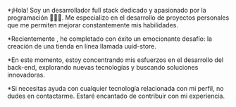 
*¡Hola! Soy un desarrollador full stack dedicado y apasionado por la programación 👨🏻‍💻. Me especializo en el desarrollo de proyectos personales que me permiten mejorar constantemente mis habilidades.

*Recientemente , he completado con éxito un emocionante desafío: la creación de una tienda en línea llamada uuid-store.

*En este momento, estoy concentrando mis esfuerzos en el desarrollo del back-end, explorando nuevas tecnologías y buscando soluciones innovadoras.

*Si necesitas ayuda con cualquier tecnología relacionada con mi perfil, no dudes en contactarme. Estaré encantado de contribuir con mi experiencia.

<!--
**emanuelyra/emanuelyra** is a ✨ _special_ ✨ repository because its `README.md` (this file) appears on your GitHub profile.

Here are some ideas to get you started:

- 🔭 I’m currently working on ...
- 🌱 I’m currently learning ...
- 👯 I’m looking to collaborate on ...
- 🤔 I’m looking for help with ...
- 💬 Ask me about ...
- 📫 How to reach me: ...
- 😄 Pronouns: ...
- ⚡ Fun fact: ...
-->

